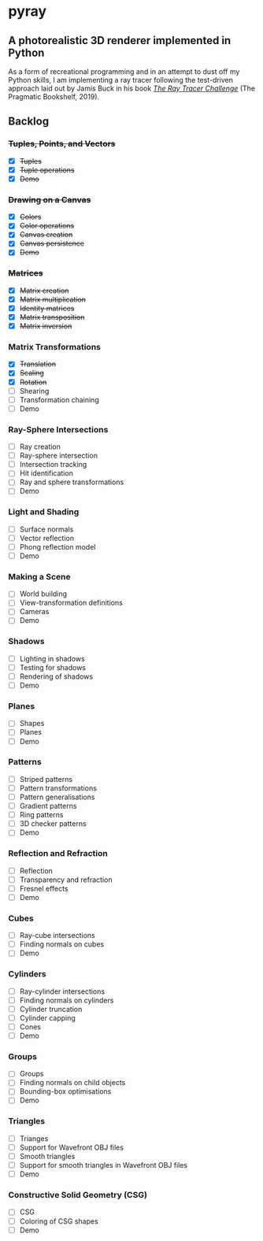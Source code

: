 # pyray
## A photorealistic 3D renderer implemented in Python

As a form of recreational programming and in an attempt to dust off my Python
skills, I am implementing a ray tracer following the test-driven approach laid
out by Jamis Buck in his book
[_The Ray Tracer Challenge_](https://tinyurl.com/y7bap78k) (The Pragmatic
Bookshelf, 2019).

## Backlog

### ~~Tuples, Points, and Vectors~~
- [x] ~~Tuples~~
- [x] ~~Tuple operations~~
- [x] ~~Demo~~

### ~~Drawing on a Canvas~~
- [x] ~~Colors~~
- [x] ~~Color operations~~
- [x] ~~Canvas creation~~
- [x] ~~Canvas persistence~~
- [x] ~~Demo~~

### ~~Matrices~~
- [x] ~~Matrix creation~~
- [x] ~~Matrix multiplication~~
- [x] ~~Identity matrices~~
- [x] ~~Matrix transposition~~
- [x] ~~Matrix inversion~~

### Matrix Transformations
- [x] ~~Translation~~
- [x] ~~Scaling~~
- [x] ~~Rotation~~
- [ ] Shearing
- [ ] Transformation chaining
- [ ] Demo

### Ray-Sphere Intersections
- [ ] Ray creation
- [ ] Ray-sphere intersection
- [ ] Intersection tracking
- [ ] Hit identification
- [ ] Ray and sphere transformations
- [ ] Demo

### Light and Shading
- [ ] Surface normals
- [ ] Vector reflection
- [ ] Phong reflection model
- [ ] Demo

### Making a Scene
- [ ] World building
- [ ] View-transformation definitions
- [ ] Cameras
- [ ] Demo

### Shadows
- [ ] Lighting in shadows
- [ ] Testing for shadows
- [ ] Rendering of shadows
- [ ] Demo

### Planes
- [ ] Shapes
- [ ] Planes
- [ ] Demo

### Patterns
- [ ] Striped patterns
- [ ] Pattern transformations
- [ ] Pattern generalisations
- [ ] Gradient patterns
- [ ] Ring patterns
- [ ] 3D checker patterns
- [ ] Demo

### Reflection and Refraction
- [ ] Reflection
- [ ] Transparency and refraction
- [ ] Fresnel effects
- [ ] Demo

### Cubes
- [ ] Ray-cube intersections
- [ ] Finding normals on cubes
- [ ] Demo

### Cylinders
- [ ] Ray-cylinder intersections
- [ ] Finding normals on cylinders
- [ ] Cylinder truncation
- [ ] Cylinder capping
- [ ] Cones
- [ ] Demo

### Groups
- [ ] Groups
- [ ] Finding normals on child objects
- [ ] Bounding-box optimisations
- [ ] Demo

### Triangles
- [ ] Trianges
- [ ] Support for Wavefront OBJ files
- [ ] Smooth triangles
- [ ] Support for smooth triangles in Wavefront OBJ files
- [ ] Demo

### Constructive Solid Geometry (CSG)
- [ ] CSG
- [ ] Coloring of CSG shapes
- [ ] Demo
